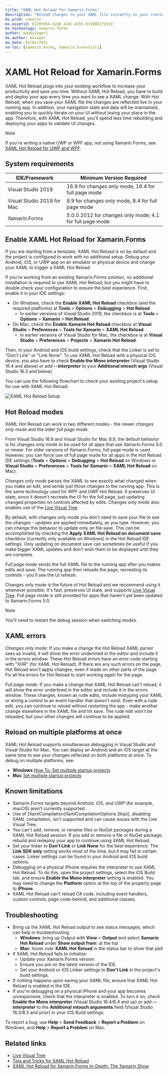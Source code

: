 ```yaml
---
title: "XAML Hot Reload for Xamarin.Forms"
description: "Reload changes to your XAML file instantly on your running application so you don't have to build your Xamarin.Forms project after every XAML change."
ms.prod: xamarin
ms.assetid: E220F054-32EE-424C-A7E5-6156BE271519
ms.technology: xamarin-forms
author: maddyleger1
ms.author: maleger
ms.date: 03/01/2021
no-loc: [Xamarin.Forms, Xamarin.Essentials]
---
```


# XAML Hot Reload for Xamarin.Forms

XAML Hot Reload plugs into your existing workflow to increase your productivity and save you time. Without XAML Hot Reload, you have to build and deploy your app every time you want to see a XAML change. With Hot Reload, when you save your XAML file the changes are reflected live in your running app. In addition, your navigation state and data will be maintained, enabling you to quickly iterate on your UI without losing your place in the app. Therefore, with XAML Hot Reload, you'll spend less time rebuilding and deploying your apps to validate UI changes.

> [!NOTE]
> If you're writing a native UWP or WPF app, not using Xamarin.Forms, see [XAML Hot Reload for UWP and WPF](/visualstudio/debugger/xaml-hot-reload).

## System requirements

| IDE/Framework | Minimum Version Required |
|------|------------------|
|Visual Studio 2019 | 16.9 for changes only mode, 16.4 for full page mode
Visual Studio 2019 for Mac | 8.9 for changes only mode, 8.4 for full page mode
Xamarin.Forms | 5.0.0.2012 for changes only mode; 4.1 for full page mode

## Enable XAML Hot Reload for Xamarin.Forms

If you are starting from a template, XAML Hot Reload is on by default and the project is configured to work with no additional setup. Debug your Android, iOS, or UWP app on an emulator or physical device and change your XAML to trigger a XAML Hot Reload.

If you're working from an existing Xamarin.Forms solution, no additional installation is required to use XAML Hot Reload, but you might have to double check your configuration to ensure the best experience. First, enable it in your IDE settings:

* On Windows, check the **Enable XAML Hot Reload** checkbox (and the required platforms) at **Tools** > **Options** > **Debugging** > **Hot Reload**.
  * In earlier versions of Visual Studio 2019, the checkbox is at  **Tools** > **Options** > **Xamarin** > **Hot Reload**.
* On Mac, check the **Enable Xamarin Hot Reload** checkbox at **Visual Studio** > **Preferences** > **Tools for Xamarin** > **XAML Hot Reload**.
  * In earlier versions of Visual Studio for Mac, the checkbox is at **Visual Studio** > **Preferences** > **Projects** > **Xamarin Hot Reload**.

Then, in your Android and iOS build settings, check that the Linker is set to "Don't Link" or "Link None". To use XAML Hot Reload with a physical iOS device, you also have to check **Enable the Mono interpreter** (Visual Studio 16.4 and above) or add **--interpreter** to your **Additional mtouch args** (Visual Studio 16.3 and below).

You can use the following flowchart to check your existing project's setup for use with XAML Hot Reload:

![XAML Hot Reload Setup](hot-reload-images/hotreloadflowchart.png "XAML Hot Reload Setup Flowchart")

<!-- https://aka.ms/xamarin-hot-reload-mode points to this section -->
## Hot Reload modes

XAML Hot Reload can work in two different modes - the newer *changes only mode* and the older *full page mode*.

From Visual Studio 16.9 and Visual Studio for Mac 8.9, the default behavior is for changes only mode to be used for all apps that use Xamarin.Forms 5.0 or newer. For older versions of Xamarin.Forms, full page mode is used. However, you can force use of full page mode for all
apps in the Hot Reload IDE settings (**Tools** > **Options** > **Debugging** > **Hot Reload** on Windows or **Visual Studio** > **Preferences** > **Tools for Xamarin** > **XAML Hot Reload** on Mac).

*Changes only mode* parses the XAML to see exactly what changed when you make an edit, and sends just those changes to the running app. This is the same technology used for WPF and UWP Hot Reload. It preserves UI state, since it doesn't recreate the UI for the full page, just updating changed properties on controls affected by edits. Changes only mode also enables use of the [Live Visual Tree](live-visual-tree.md).

By default, with changes only mode you don't need to save your file to see the changes - updates are applied immediately, as you type.
However, you can change this behavior to update only on file save. This can be accomplished by checking the **Apply XAML Hot Reload on document save** checkbox (currently only available on Windows) in the Hot Reload IDE settings. Only updating on document save can sometimes be useful if you make bigger XAML updates and don't wish them to be displayed until they are complete.

*Full page mode* sends the full XAML file to the running app after you makes edits and save. The running app then reloads the page, recreating its controls - you'll see the UI refresh.

Changes only mode is the future of Hot Reload and we recommend using it whenever possible. It's fast, preserves UI state, and supports [Live Visual Tree](live-visual-tree.md). Full page mode is still provided for apps that haven't yet been updated to Xamarin.Forms 5.0.

> [!NOTE]
> You'll need to restart the debug session when switching modes.

## XAML errors

*Changes only mode*: If you make a change the Hot Reload XAML parser sees as invalid, it will show
the error underlined in the editor and include it in the errors window. These Hot Reload errors have an error code starting with "XHR" (for XAML Hot Reload). If there are any such errors on the page, Hot Reload
won't apply changes, even if made on other parts of the page. Fix all the errors for Hot Reload to start working again for the page.

*Full page mode*: If you make a change that XAML Hot Reload can't reload, it will show
the error underlined in the editor and include it in the errors window. These changes, known as rude edits, include mistyping your XAML or wiring a control to an event handler that doesn't exist. Even with a rude edit, you can continue to reload without restarting the app - make another change elsewhere in the XAML file and hit save. The rude edit won't be reloaded, but your other changes will continue to be applied.

## Reload on multiple platforms at once

XAML Hot Reload supports simultaneous debugging in Visual Studio and Visual Studio for Mac. You can deploy an Android and an iOS target at the same time to see your changes reflected on both platforms at once. To debug on multiple platforms, see:

* **Windows** [How To: Set multiple startup projects](/visualstudio/ide/how-to-set-multiple-startup-projects?view=vs-2019)
* **Mac** [Set multiple startup projects](/visualstudio/mac/set-startup-projects?view=vsmac-2019)

## Known limitations

* Xamarin.Forms targets beyond Android, iOS, and UWP (for example, macOS) aren't currently supported.
* Use of [XamlCompilation(XamlCompilationOptions.Skip)], disabling XAML compilation, isn't supported and can cause issues with the Live Visual Tree.
* You can't add, remove, or rename files or NuGet packages during a XAML Hot Reload session. If you add or remove a file or NuGet package, rebuild and redeploy your app to continue using XAML Hot Reload.
* Set your linker to **Don't Link** or **Link None** for the best experience. The **Link SDK only** setting works most of the time, but it may fail in certain cases. Linker settings can be found in your Android and iOS build options.
* Debugging on a physical iPhone requires the interpreter to use XAML Hot Reload. To do this, open the project settings, select the iOS Build tab, and ensure **Enable the Mono interpreter** setting is enabled. You may need to change the **Platform** option at the top of the property page to **iPhone**.
* XAML Hot Reload can't reload C# code, including event handlers, custom controls, page code-behind, and additional classes.


## Troubleshooting

* Bring up the XAML Hot Reload output to see status messages, which can help in troubleshooting:
  * **Windows**: bring up Output with **View** > **Output** and select **Xamarin Hot Reload** under **Show output from:** at the top   
  * **Mac**: hover over **XAML Hot Reload** in the status bar to show that pad
* If XAML Hot Reload fails to initialize:
  * Update your Xamarin.Forms version.
  * Ensure you are on the latest version of the IDE.
  * Set your Android or iOS Linker settings to **Don't Link** in the project's build settings.
* If nothing happens upon saving your XAML file, ensure that XAML Hot Reload is enabled in the IDE.
* If you're debugging on a physical iPhone and your app becomes unresponsive, check that the interpreter is enabled. To turn it on, check **Enable the Mono interpreter** (Visual Studio 16.4/8.4 and up) or add **--interpreter** to the **Additional mtouch arguments** field (Visual Studio 16.3/8.3 and prior) in your iOS Build settings.

To report a bug, use **Help** > **Send Feedback** > **Report a Problem** on Windows, and **Help** > **Report a Problem** on Mac.

## Related links

- [Live Visual Tree](live-visual-tree.md)
- [Tips and Tricks for XAML Hot Reload](https://devblogs.microsoft.com/xamarin/tips-tricks-xaml-hot-reload/)
- [XAML Hot Reload for Xamarin.Forms In-Depth: The Xamarin Show](https://www.youtube.com/watch?v=crhjjPjzknk)
